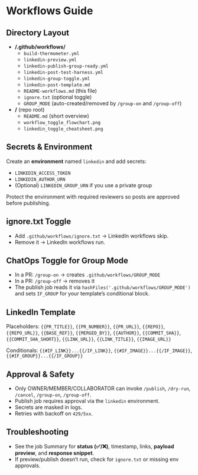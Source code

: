 # Workflows Guide

## Directory Layout
- **/.github/workflows/**
  - `build-thermometer.yml`
  - `linkedin-preview.yml`
  - `linkedin-publish-group-ready.yml`
  - `linkedin-post-test-harness.yml`
  - `linkedin-group-toggle.yml`
  - `linkedin-post-template.md`
  - `README-workflows.md` (this file)
  - `ignore.txt` (optional toggle)
  - `GROUP_MODE` (auto-created/removed by `/group-on` and `/group-off`)
- **/** (repo root)
  - `README.md` (short overview)
  - `workflow_toggle_flowchart.png`
  - `linkedin_toggle_cheatsheet.png`

## Secrets & Environment
Create an **environment** named `linkedin` and add secrets:
- `LINKEDIN_ACCESS_TOKEN`
- `LINKEDIN_AUTHOR_URN`
- (Optional) `LINKEDIN_GROUP_URN` if you use a private group

Protect the environment with required reviewers so posts are approved before publishing.

## ignore.txt Toggle
- Add `.github/workflows/ignore.txt` → LinkedIn workflows skip.
- Remove it → LinkedIn workflows run.

## ChatOps Toggle for Group Mode
- In a PR: `/group-on` → creates `.github/workflows/GROUP_MODE`
- In a PR: `/group-off` → removes it
- The publish job reads it via `hashFiles('.github/workflows/GROUP_MODE')` and sets `IF_GROUP` for your template’s conditional block.

## LinkedIn Template
Placeholders: `{{PR_TITLE}}`, `{{PR_NUMBER}}`, `{{PR_URL}}`, `{{REPO}}`, `{{REPO_URL}}`, `{{BASE_REF}}`, `{{MERGED_BY}}`, `{{AUTHOR}}`, `{{COMMIT_SHA}}`, `{{COMMIT_SHA_SHORT}}`, `{{LINK_URL}}`, `{{LINK_TITLE}}`, `{{IMAGE_URL}}`

Conditionals: `{{#IF_LINK}}...{{/IF_LINK}}`, `{{#IF_IMAGE}}...{{/IF_IMAGE}}`, `{{#IF_GROUP}}...{{/IF_GROUP}}`

## Approval & Safety
- Only OWNER/MEMBER/COLLABORATOR can invoke `/publish`, `/dry-run`, `/cancel`, `/group-on`, `/group-off`.
- Publish job requires approval via the `linkedin` environment.
- Secrets are masked in logs.
- Retries with backoff on `429/5xx`.

## Troubleshooting
- See the job Summary for **status (✅/❌)**, timestamp, links, **payload preview**, and **response snippet**.
- If preview/publish doesn’t run, check for `ignore.txt` or missing env approvals.

